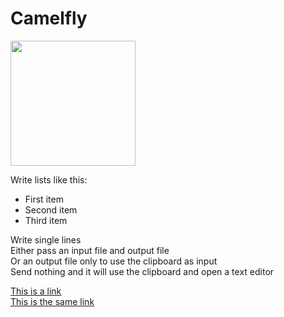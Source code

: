 # Camelfly  

<img src="https://i.imgur.com/qpTh2P5.jpg" width="200">

Write lists like this:
* First item
* Second item
* Third item


Write single lines  
Either pass an input file and output file  
Or an output file only to use the clipboard as input  
Send nothing and it will use the clipboard and open a text editor  

[This is a link](https://link.com)  
[This is the same link](https://link.com)